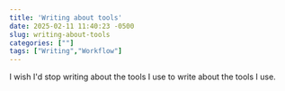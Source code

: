 ```yaml
---
title: 'Writing about tools'
date: 2025-02-11 11:40:23 -0500
slug: writing-about-tools
categories: [""]
tags: ["Writing","Workflow"]
---
```


I wish I'd stop writing about the tools I use to write about the tools I use.
